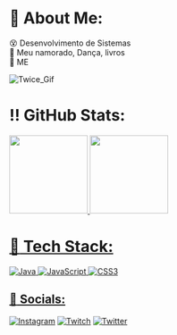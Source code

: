#  :loudspeaker: About Me:
  :dizzy_face: Desenvolvimento de Sistemas<br> 
  :revolving_hearts: Meu namorado,  Dança, livros<br>
  :kiss: ME

![Twice_Gif](https://media.tenor.com/AIOysiPM3IAAAAAC/twice-scientist.gif)

# :bangbang: GitHub Stats:
<a href="https://github.com/luaa27">
<img loading="lazy" height="140em" src="https://github-readme-stats.vercel.app/api/top-langs/?username=luaa27&layout=compact&langs_count=7&theme=dracula"/>
<img loading="lazy" height="140em" src="https://github-readme-stats.vercel.app/api?username=luaa27&show_icons=true&theme=dracula&include_all_commits=true&count_private=true"/>
</div>


# :pushpin: Tech Stack:
![Java](https://img.shields.io/badge/java-%23ED8B00.svg?style=for-the-badge&logo=java&logoColor=white) ![JavaScript](https://img.shields.io/badge/javascript-%23323330.svg?style=for-the-badge&logo=javascript&logoColor=%23F7DF1E) ![CSS3](https://img.shields.io/badge/css3-%231572B6.svg?style=for-the-badge&logo=css3&logoColor=white)

## :dart: Socials:
[![Instagram](https://img.shields.io/badge/Instagram-%23E4405F.svg?logo=Instagram&logoColor=white)](https://instagram.com/sntx_lua) [![Twitch](https://img.shields.io/badge/Twitch-%239146FF.svg?logo=Twitch&logoColor=white)](https://twitch.tv/sntx_lua) [![Twitter](https://img.shields.io/badge/Twitter-%231DA1F2.svg?logo=Twitter&logoColor=white)](https://twitter.com/sntx_lua) 
